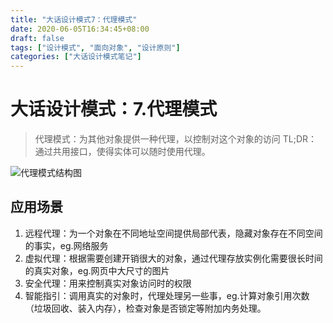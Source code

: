 ```yaml
---
title: "大话设计模式7：代理模式"
date: 2020-06-05T16:34:45+08:00
draft: false
tags: ["设计模式", "面向对象", "设计原则"]
categories: ["大话设计模式笔记"]
---
```


# 大话设计模式：7.代理模式

> 代理模式：为其他对象提供一种代理，以控制对这个对象的访问
> TL;DR：通过共用接口，使得实体可以随时使用代理。

![代理模式结构图](/images/代理模式.png)

## 应用场景

1. 远程代理：为一个对象在不同地址空间提供局部代表，隐藏对象存在不同空间的事实，eg.网络服务
2. 虚拟代理：根据需要创建开销很大的对象，通过代理存放实例化需要很长时间的真实对象，eg.网页中大尺寸的图片
3. 安全代理：用来控制真实对象访问时的权限
4. 智能指引：调用真实的对象时，代理处理另一些事，eg.计算对象引用次数（垃圾回收、装入内存），检查对象是否锁定等附加内务处理。
